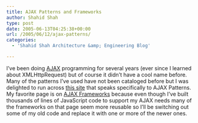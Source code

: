 ```yaml
---
title: AJAX Patterns and Frameworks
author: Shahid Shah
type: post
date: 2005-06-13T04:25:38+00:00
url: /2005/06/12/ajax-patterns/
categories:
  - 'Shahid Shah Architecture &amp; Engineering Blog'

---
```

I&#8217;ve been doing [AJAX][1] programming for several years (ever since I learned about XMLHttpRequest) but of course it didn&#8217;t have a cool name before. Many of the patterns I&#8217;ve used have not been cataloged before but I was delighted to run across [this site][2] that speaks specifically to AJAX Patterns. My favorite page is on [AJAX Frameworks][3] because even though I&#8217;ve built thousands of lines of JavaScript code to support my AJAX needs many of the frameworks on that page seem more reusable so I&#8217;ll be switching out some of my old code and replace it with one or more of the newer ones.

 [1]: http://www.adaptivepath.com/publications/essays/archives/000385.php
 [2]: http://www.ajaxpatterns.org
 [3]: http://www.ajaxpatterns.org/AJAXFrameworks